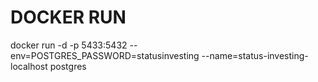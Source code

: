 # DOCKER RUN
docker run -d -p 5433:5432 --env=POSTGRES_PASSWORD=statusinvesting --name=status-investing-localhost postgres
